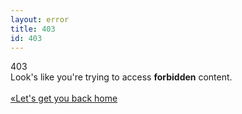 ```yaml
---
layout: error
title: 403
id: 403
---
```

<div class="four-oh-three center"></div>
<div class="hero center">403</div>
<div class="sub-hero center">Look's like you're trying to access <strong>forbidden</strong> content.<br /><br /><a href="https://shawntylerschwartz.com">&laquo;Let's get you back home</a></div>